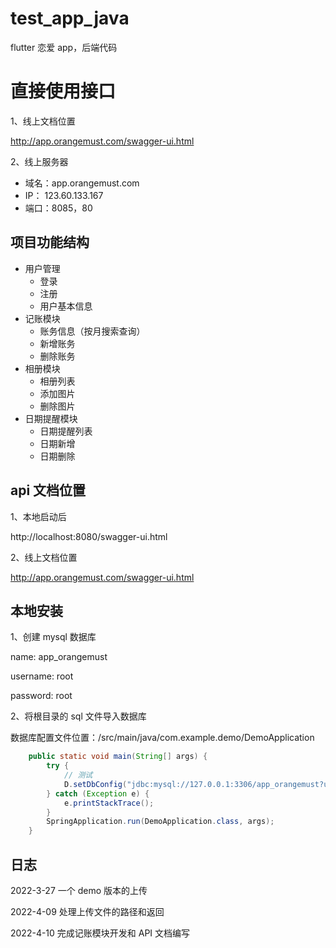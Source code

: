 <!--
 * @Author: He Peng
 * @Date: 2022-04-18 08:43:00
 * @LastEditors: He Peng
 * @LastEditTime: 2022-04-18 08:54:15
 * @Descripttion:
-->

# test_app_java

flutter 恋爱 app，后端代码

# 直接使用接口

1、线上文档位置

http://app.orangemust.com/swagger-ui.html

2、线上服务器

- 域名：app.orangemust.com
- IP： 123.60.133.167
- 端口：8085，80

## 项目功能结构

- 用户管理
  - 登录
  - 注册
  - 用户基本信息
- 记账模块
  - 账务信息（按月搜索查询）
  - 新增账务
  - 删除账务
- 相册模块
  - 相册列表
  - 添加图片
  - 删除图片
- 日期提醒模块
  - 日期提醒列表
  - 日期新增
  - 日期删除

## api 文档位置

1、本地启动后

http://localhost:8080/swagger-ui.html

2、线上文档位置

http://app.orangemust.com/swagger-ui.html

## 本地安装

1、创建 mysql 数据库

name: app_orangemust

username: root

password: root

2、将根目录的 sql 文件导入数据库

数据库配置文件位置：/src/main/java/com.example.demo/DemoApplication

```java
    public static void main(String[] args) {
        try {
            // 测试
            D.setDbConfig("jdbc:mysql://127.0.0.1:3306/app_orangemust?useUnicode=true&characterEncoding=UTF-8&useSSL=false","root","root");
        } catch (Exception e) {
            e.printStackTrace();
        }
        SpringApplication.run(DemoApplication.class, args);
    }
```

## 日志

2022-3-27 一个 demo 版本的上传

2022-4-09 处理上传文件的路径和返回

2022-4-10 完成记账模块开发和 API 文档编写

